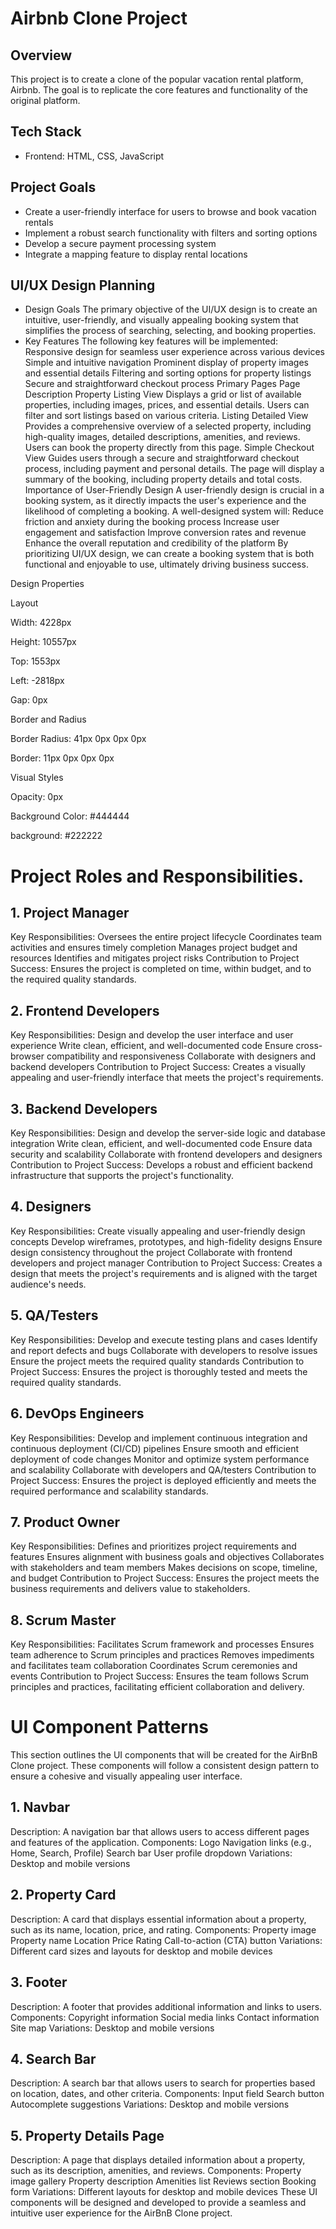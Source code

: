 # Airbnb Clone Project

## Overview

This project is to create a clone of the popular vacation rental platform, Airbnb. The goal is to replicate the core features and functionality of the original platform.

## Tech Stack

* Frontend: HTML, CSS, JavaScript


## Project Goals

* Create a user-friendly interface for users to browse and book vacation rentals
* Implement a robust search functionality with filters and sorting options
* Develop a secure payment processing system
* Integrate a mapping feature to display rental locations

## UI/UX Design Planning
* Design Goals
The primary objective of the UI/UX design is to create an intuitive, user-friendly, and visually appealing booking system that simplifies the process of searching, selecting, and booking properties.
* Key Features
The following key features will be implemented:
Responsive design for seamless user experience across various devices
Simple and intuitive navigation
Prominent display of property images and essential details
Filtering and sorting options for property listings
Secure and straightforward checkout process
Primary Pages
Page	Description
Property Listing View	Displays a grid or list of available properties, including images, prices, and essential details. Users can filter and sort listings based on various criteria.
Listing Detailed View	Provides a comprehensive overview of a selected property, including high-quality images, detailed descriptions, amenities, and reviews. Users can book the property directly from this page.
Simple Checkout View	Guides users through a secure and straightforward checkout process, including payment and personal details. The page will display a summary of the booking, including property details and total costs.
Importance of User-Friendly Design
A user-friendly design is crucial in a booking system, as it directly impacts the user's experience and the likelihood of completing a booking. A well-designed system will:
Reduce friction and anxiety during the booking process
Increase user engagement and satisfaction
Improve conversion rates and revenue
Enhance the overall reputation and credibility of the platform
By prioritizing UI/UX design, we can create a booking system that is both functional and enjoyable to use, ultimately driving business success.

Design Properties

Layout

Width: 4228px

Height: 10557px

Top: 1553px

Left: -2818px

Gap: 0px

Border and Radius

Border Radius: 41px 0px 0px 0px

Border: 11px 0px 0px 0px

Visual Styles

Opacity: 0px

Background Color: #444444

background: #222222

# Project Roles and Responsibilities.

## 1. Project Manager
Key Responsibilities:
Oversees the entire project lifecycle
Coordinates team activities and ensures timely completion
Manages project budget and resources
Identifies and mitigates project risks
Contribution to Project Success: Ensures the project is completed on time, within budget, and to the required quality standards.
## 2. Frontend Developers
Key Responsibilities:
Design and develop the user interface and user experience
Write clean, efficient, and well-documented code
Ensure cross-browser compatibility and responsiveness
Collaborate with designers and backend developers
Contribution to Project Success: Creates a visually appealing and user-friendly interface that meets the project's requirements.
## 3. Backend Developers
Key Responsibilities:
Design and develop the server-side logic and database integration
Write clean, efficient, and well-documented code
Ensure data security and scalability
Collaborate with frontend developers and designers
Contribution to Project Success: Develops a robust and efficient backend infrastructure that supports the project's functionality.
## 4. Designers
Key Responsibilities:
Create visually appealing and user-friendly design concepts
Develop wireframes, prototypes, and high-fidelity designs
Ensure design consistency throughout the project
Collaborate with frontend developers and project manager
Contribution to Project Success: Creates a design that meets the project's requirements and is aligned with the target audience's needs.
## 5. QA/Testers
Key Responsibilities:
Develop and execute testing plans and cases
Identify and report defects and bugs
Collaborate with developers to resolve issues
Ensure the project meets the required quality standards
Contribution to Project Success: Ensures the project is thoroughly tested and meets the required quality standards.
## 6. DevOps Engineers
Key Responsibilities:
Develop and implement continuous integration and continuous deployment (CI/CD) pipelines
Ensure smooth and efficient deployment of code changes
Monitor and optimize system performance and scalability
Collaborate with developers and QA/testers
Contribution to Project Success: Ensures the project is deployed efficiently and meets the required performance and scalability standards.
## 7. Product Owner
Key Responsibilities:
Defines and prioritizes project requirements and features
Ensures alignment with business goals and objectives
Collaborates with stakeholders and team members
Makes decisions on scope, timeline, and budget
Contribution to Project Success: Ensures the project meets the business requirements and delivers value to stakeholders.
## 8. Scrum Master
Key Responsibilities:
Facilitates Scrum framework and processes
Ensures team adherence to Scrum principles and practices
Removes impediments and facilitates team collaboration
Coordinates Scrum ceremonies and events
Contribution to Project Success: Ensures the team follows Scrum principles and practices, facilitating efficient collaboration and delivery.


# UI Component Patterns
This section outlines the UI components that will be created for the AirBnB Clone project. These components will follow a consistent design pattern to ensure a cohesive and visually appealing user interface.
## 1. Navbar
Description: A navigation bar that allows users to access different pages and features of the application.
Components:
Logo
Navigation links (e.g., Home, Search, Profile)
Search bar
User profile dropdown
Variations: Desktop and mobile versions
## 2. Property Card
Description: A card that displays essential information about a property, such as its name, location, price, and rating.
Components:
Property image
Property name
Location
Price
Rating
Call-to-action (CTA) button
Variations: Different card sizes and layouts for desktop and mobile devices
## 3. Footer
Description: A footer that provides additional information and links to users.
Components:
Copyright information
Social media links
Contact information
Site map
Variations: Desktop and mobile versions
## 4. Search Bar
Description: A search bar that allows users to search for properties based on location, dates, and other criteria.
Components:
Input field
Search button
Autocomplete suggestions
Variations: Desktop and mobile versions
## 5. Property Details Page
Description: A page that displays detailed information about a property, such as its description, amenities, and reviews.
Components:
Property image gallery
Property description
Amenities list
Reviews section
Booking form
Variations: Different layouts for desktop and mobile devices
These UI components will be designed and developed to provide a seamless and intuitive user experience for the AirBnB Clone project.
